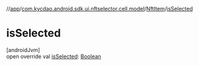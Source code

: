 //[app](../../../index.md)/[com.kycdao.android.sdk.ui.nftselector.cell.model](../index.md)/[NftItem](index.md)/[isSelected](is-selected.md)

# isSelected

[androidJvm]\
open override val [isSelected](is-selected.md): [Boolean](https://kotlinlang.org/api/latest/jvm/stdlib/kotlin/-boolean/index.html)

